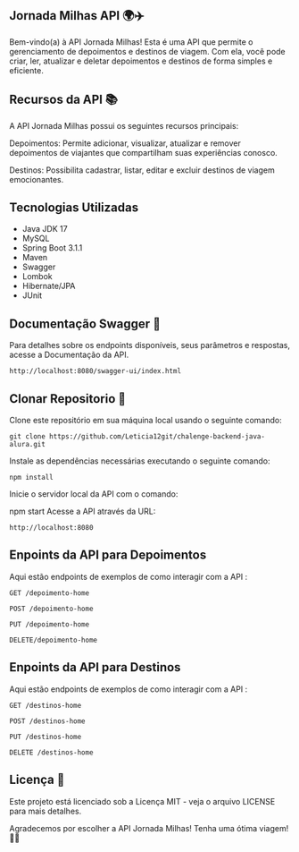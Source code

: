##  Jornada Milhas API 🌍✈️


Bem-vindo(a) à API Jornada Milhas! Esta é uma API que permite o gerenciamento de depoimentos e destinos de viagem. Com ela, você pode criar, ler, atualizar e deletar depoimentos e destinos de forma simples e eficiente.

## Recursos da API 📚
A API Jornada Milhas possui os seguintes recursos principais:

Depoimentos: Permite adicionar, visualizar, atualizar e remover depoimentos de viajantes que compartilham suas experiências conosco.

Destinos: Possibilita cadastrar, listar, editar e excluir destinos de viagem emocionantes.

## Tecnologias Utilizadas
- Java JDK 17
- MySQL
- Spring Boot 3.1.1
- Maven
- Swagger
- Lombok
- Hibernate/JPA
- JUnit


## Documentação Swagger 📝
Para detalhes sobre os endpoints disponíveis, seus parâmetros e respostas, acesse a Documentação da API.

```
http://localhost:8080/swagger-ui/index.html
```
## Clonar Repositorio 🚀
Clone este repositório em sua máquina local usando o seguinte comando:

```
git clone https://github.com/Leticia12git/chalenge-backend-java-alura.git
```

Instale as dependências necessárias executando o seguinte comando:
```
npm install
```

Inicie o servidor local da API com o comando:

npm start
Acesse a API através da URL:
```
http://localhost:8080
```


## Enpoints da API para Depoimentos
Aqui estão endpoints de exemplos de como interagir com a API :

```
GET /depoimento-home 

POST /depoimento-home 

PUT /depoimento-home 

DELETE/depoimento-home

```


## Enpoints da API para Destinos
Aqui estão endpoints de exemplos de como interagir com a API :

```
GET /destinos-home 

POST /destinos-home 

PUT /destinos-home 

DELETE /destinos-home

```

## Licença 📜

Este projeto está licenciado sob a Licença MIT - veja o arquivo LICENSE para mais detalhes.

Agradecemos por escolher a API Jornada Milhas! Tenha uma ótima viagem! 🌟✨





